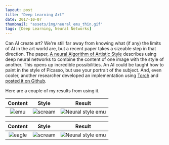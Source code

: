 ```yaml
---
layout: post
title: "Deep Learning Art"
date: 2017-10-07
thumbnail: "assets/img/neural_emu_thin.gif"
tags: [Deep Learning, Neural Networks]
---
```


Can AI create art? We're still far away from knowing what (if any) the limits of AI in the art world are, but a recent paper takes a sizeable step in that direction. The paper, [A neural Algorithm of Artistic Style](https://arxiv.org/abs/1508.06576) describes using deep neural networks to combine the content of one image with the style of another. This opens up incredible possibilities. An AI could be taught how to paint in the style of Picasso, but use your portrait of the subject. And, even cooler, another researcher developed an implementation using [Torch](http://torch.ch/) and [posted it on Github](https://github.com/jcjohnson/neural-style).

Here are a couple of my results from using it.


Content             |  Style           |  Result
:-------------------------:|:-------------------------: |:-------------------------:
![emu]({{site.baseurl}}/assets/img/neural_style/emu.jpg)  |  ![scream]({{site.baseurl}}/assets/img/neural_style/the_scream.jpg)  |  ![Neural style emu]({{site.baseurl}}/assets/img/neural_style/neural_emu.gif)


Content             |  Style           |  Result
:-------------------------:|:-------------------------: |:-------------------------:
![eagle]({{site.baseurl}}/assets/img/neural_style/wedge-tailed_eagle.jpg)  |  ![scream]({{site.baseurl}}/assets/img/neural_style/vangogh_self.jpg)  |  ![Neural style emu]({{site.baseurl}}/assets/img/neural_style/neural_eagle.gif)

